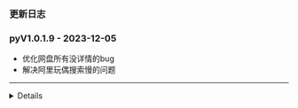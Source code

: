 ### 更新日志


### pyV1.0.1.9 - 2023-12-05
* 优化网盘所有没详情的bug
* 解决阿里玩偶搜索慢的问题
---

<details onclose>

### pyV1.0.1.8 - 2023-12-05
* 支持发布测试版本
---

### pyV1.0.1.7 - 2023-12-05
* 去除豆瓣的搜索功能
---

### pyV1.0.1.6 - 2023-12-05
* 新增获取视频流地址
* 阿里去重复,排序规则优化
* 云盘分享的分类和搜索功能
* 完成豆瓣分类
* 豆瓣禁止搜索
---

### pyV1.0.1.6 - 2023-12-05
* 去除颜文字的内容
---

### pyV1.0.1.5 - 2023-12-05
* 修复ext全是douban的bug
---


### pyV1.0.1.4 - 2023-12-05
* 发布新版本
---

### pyV1.0.1.3 - 2023-12-04
* 优化搜索功能,搜索无结果时支持阿拉伯数字转中文
* 阿里云盘加入自动清理磁盘容量的功能
* 支持猫狸云盘爬虫
* 更新ali.jpg
* 更新发布地址
* 支持每次提交自动发布config.json

### V1.0.1.2 - 2023-12-01
* 解决drive id的bug

### V1.0.1.1 - 2023-12-01
* 豆瓣首页充当父类,其余都是调用豆瓣中的方法


### V1.0.1.0 - 2023-12-01
* 完成阿里分类页面的二级菜单功能,二级菜单也是通过首次爬虫获取
* 第一次打开分类页面的时候会存在没有二级菜单
* 解决阿里分享链接失效的bug

### V1.0.0.9 - 2023-11-27
* 阿里自动排序

### V1.0.0.8 - 2023-11-27
* 本地配置玩偶哥哥json分类详情文件

### V1.0.0.7 - 2023-11-27
* 优化阿里玩偶分类详情页面

#### V1.0.0.6 - 2023-11-23
* 支持filter爬虫
* 解决部分剧情视频没有format的bug
---

#### V1.0.0.5 - 2023-11-23
* 支持豆瓣爬虫
---

#### V1.0.0.4 - 2023-11-23
* 解决带字幕的视频，无法正常获取下载链接的bug
* 解决删除失败的bug
---

#### V1.0.0.3 - 2023-11-23
* 使用Beautiful Soup 进行Html解析
* 首页信息较多,使用Beautiful Soup解析较慢
* 分享链接新增两种格式
* 玩偶哥哥支持分类查看
* 支持多种清晰度查看
---

#### V1.0.0.2 - 2023-11-23
* 转存文件记录保存在本地
* 每次初始化的时候都先清空转存记录
---


#### V1.0.0.1 - 2023-11-23
* 支持重连
* 定义日志输出
* 自动保存到资源盘中
* 如果已转存,无需在保存,直接返回下载链接地址
---

#### V1.0.0.0 - 2023-11-17
* 使用lxml加快爬虫速度
* 解决玩偶图片加载不正常的bug
---

</details>

